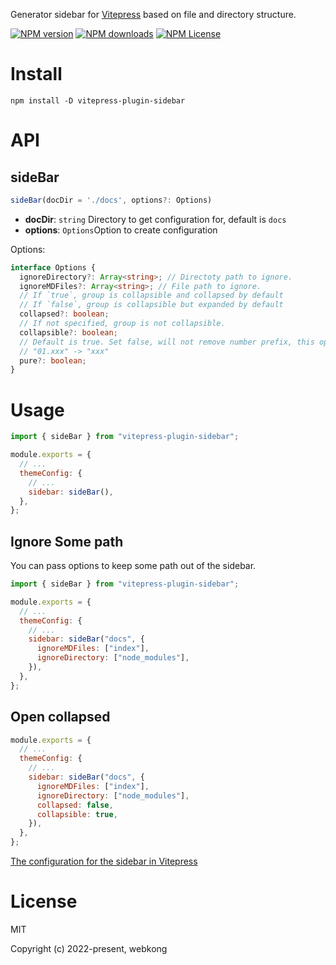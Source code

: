 Generator sidebar for [Vitepress](https://github.com/vuejs/vitepress) based on file and directory structure.

[![NPM version](https://img.shields.io/npm/v/vitepress-plugin-sidebar.svg)](https://www.npmjs.com/package/vitepress-plugin-sidebar) [![NPM downloads](https://img.shields.io/npm/dm/vitepress-plugin-sidebar.svg)](https://www.npmjs.com/package/vitepress-plugin-sidebar) [![NPM License](https://img.shields.io/badge/license-MIT-blue.svg)](https://github.com/webkong/vitepress-plugin-sidebar/blob/master/LICENSE)

# Install

```shell
npm install -D vitepress-plugin-sidebar
```

# API

## sideBar

```javascript
sideBar(docDir = './docs', options?: Options)
```

- **docDir**: `string` Directory to get configuration for, default is `docs`
- **options**: `Options`Option to create configuration

Options:

```typescript
interface Options {
  ignoreDirectory?: Array<string>; // Directoty path to ignore.
  ignoreMDFiles?: Array<string>; // File path to ignore.
  // If `true`, group is collapsible and collapsed by default
  // If `false`, group is collapsible but expanded by default
  collapsed?: boolean;
  // If not specified, group is not collapsible.
  collapsible?: boolean;
  // Default is true. Set false, will not remove number prefix, this options is for sort.
  // "01.xxx" -> "xxx"
  pure?: boolean;
}
```

# Usage

```javascript
import { sideBar } from "vitepress-plugin-sidebar";

module.exports = {
  // ...
  themeConfig: {
    // ...
    sidebar: sideBar(),
  },
};
```

## Ignore Some path

You can pass options to keep some path out of the sidebar.

```javascript
import { sideBar } from "vitepress-plugin-sidebar";

module.exports = {
  // ...
  themeConfig: {
    // ...
    sidebar: sideBar("docs", {
      ignoreMDFiles: ["index"],
      ignoreDirectory: ["node_modules"],
    }),
  },
};
```

## Open collapsed

```js
module.exports = {
  // ...
  themeConfig: {
    // ...
    sidebar: sideBar("docs", {
      ignoreMDFiles: ["index"],
      ignoreDirectory: ["node_modules"],
      collapsed: false,
      collapsible: true, 
    }),
  },
};
```

[The configuration for the sidebar in Vitepress](https://vitepress.vuejs.org/config/theme-configs#sidebar)

# License

MIT

Copyright (c) 2022-present, webkong

